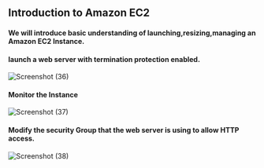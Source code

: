 ## Introduction to Amazon EC2
#### We will introduce basic understanding of launching,resizing,managing an Amazon EC2 Instance.

#### launch a web server with termination protection enabled.

![Screenshot (36)](https://github.com/user-attachments/assets/f0375bc9-d94b-4b14-bf36-e4b379b6e5fb)

#### Monitor the Instance


![Screenshot (37)](https://github.com/user-attachments/assets/56018457-3173-4a4b-a112-10cf6be7704f)

#### Modify the security Group that the web server is using to allow HTTP access.

![Screenshot (38)](https://github.com/user-attachments/assets/5c0a8718-743f-45a0-b6eb-ff3dabc774f1)














